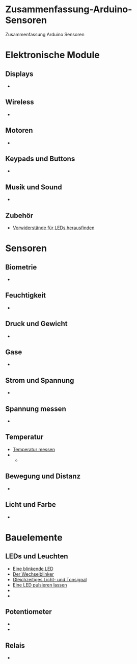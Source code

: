 # Zusammenfassung-Arduino-Sensoren
Zusammenfassung Arduino Sensoren


# Elektronische Module

## Displays
- []()
## Wireless
- []()
## Motoren
- []()
## Keypads und Buttons
- []()
## Musik und Sound
- []()
## Zubehör
- [Vorwiderstände für LEDs herausfinden](https://github.com/Linu-Tec/Widerstaende)




# Sensoren


## Biometrie
- []()
## Feuchtigkeit
- []()
## Druck und Gewicht
- []()
## Gase
- []()
## Strom und Spannung
- []()
## Spannung messen
- []()
## Temperatur
- [Temperatur messen](https://github.com/Linu-Tec/Temperatur-messen)
- - []()
## Bewegung und Distanz
- []()
## Licht und Farbe
- []()



# Bauelemente


## LEDs und Leuchten
- [Eine blinkende LED](https://github.com/Linu-Tec/Eine-blinkende-LED)
- [Der Wechselblinker](https://github.com/Linu-Tec/Der-Wechselblinker)
- [Gleichzeitiges Licht- und Tonsignal](https://github.com/Linu-Tec/Gleichzeitiges-Licht--und-Tonsignal)
- [Eine LED pulsieren lassen](https://github.com/Linu-Tec/Eine-LED-pulsieren-lassen)
- []()
- []()
## Potentiometer
- []()
- []()
## Relais
- []()

